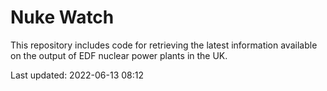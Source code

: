 # Nuke Watch

This repository includes code for retrieving the latest information available on the output of EDF nuclear power plants in the UK.

Last updated: 2022-06-13 08:12